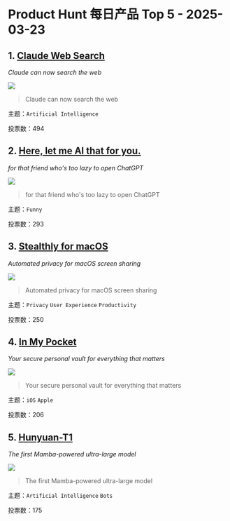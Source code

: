 # Product Hunt 每日产品 Top 5 - 2025-03-23

## 1. [Claude Web Search](https://www.producthunt.com/posts/claude-web-search)

*Claude can now search the web*

[![](https://ph-files.imgix.net/acfcab5a-f3e6-46ef-91b3-67a46599a055.jpeg)](https://www.producthunt.com/posts/claude-web-search)

> Claude can now search the web

主题：`Artificial Intelligence`

投票数：494


## 2. [Here, let me AI that for you.](https://www.producthunt.com/posts/here-let-me-ai-that-for-you)

*for that friend who's too lazy to open ChatGPT*

[![](https://ph-files.imgix.net/cf0d744e-4793-41d5-96ab-1dd1d8e83ed1.png)](https://www.producthunt.com/posts/here-let-me-ai-that-for-you)

> for that friend who's too lazy to open ChatGPT

主题：`Funny`

投票数：293


## 3. [Stealthly for macOS](https://www.producthunt.com/posts/stealthly-for-macos)

*Automated privacy for macOS screen sharing*

[![](https://ph-files.imgix.net/e77eb509-4951-47a4-af90-8ffe05ebf970.png)](https://www.producthunt.com/posts/stealthly-for-macos)

> Automated privacy for macOS screen sharing

主题：`Privacy` `User Experience` `Productivity`

投票数：250


## 4. [In My Pocket](https://www.producthunt.com/posts/in-my-pocket)

*Your secure personal vault for everything that matters*

[![](https://ph-files.imgix.net/0ffca4e3-d199-4954-b520-9526e5bb3342.png)](https://www.producthunt.com/posts/in-my-pocket)

> Your secure personal vault for everything that matters

主题：`iOS` `Apple`

投票数：206


## 5. [Hunyuan-T1](https://www.producthunt.com/posts/hunyuan-t1)

*The first Mamba-powered ultra-large model*

[![](https://ph-files.imgix.net/1a1eb4a2-da25-41af-a173-fe9367991887.jpeg)](https://www.producthunt.com/posts/hunyuan-t1)

> The first Mamba-powered ultra-large model

主题：`Artificial Intelligence` `Bots`

投票数：175

